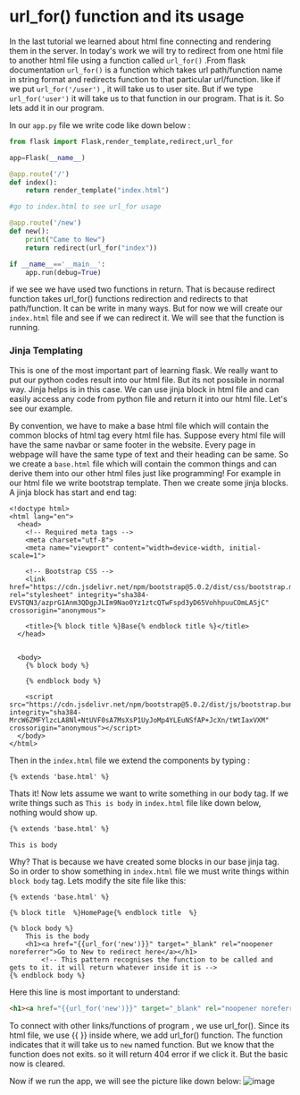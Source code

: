 # url_for() function and its usage
In the last tutorial we learned about html fine connecting and rendering them in the server. In today's work we will try to redirect from one html file to another
html file using a function called ``url_for()`` .From flask documentation ``url_for()`` is a function which takes url path/function name in string format and redirects
function to that particular url/function. like if we put ``url_for('/user')`` , it will take us to user site. But if we type ``url_for('user')`` it will take us to
that function in our program. That is it. So lets add it in our program.

In our ``app.py`` file we write code like down below :

```python
from flask import Flask,render_template,redirect,url_for

app=Flask(__name__)

@app.route('/')
def index(): 
    return render_template("index.html")

#go to index.html to see url_for usage

@app.route('/new')
def new():
    print("Came to New")
    return redirect(url_for("index"))

if __name__=='__main__':
    app.run(debug=True)
```
if we see we have used two functions in return. That is because redirect function takes url_for() functions redirection and redirects to that path/function. It can be
write in many ways. But for now we will create our ``index.html`` file and see if we can redirect it. We will see that the function is running.

### Jinja Templating

This is one of the most important part of learning flask. We really want to put our python codes result into our html file. But its not possible in normal way.
Jinja helps is in this case. We can use jinja block in html file and can easily access any code from python file and return it into our html file. Let's see our 
example.

By convention, we have to make a base html file which will contain the common blocks of html tag every html file has. Suppose every html file will have
the same navbar or same footer in the website. Every page in webpage will have the same type of text and their heading can be same. So we create a ``base.html`` file
which will contain the common things and can derive them into our other html files just like programming! For example in our html file we write bootstrap template.
Then we create some jinja blocks. A jinja block has start and end tag:
```html+jinja
<!doctype html>
<html lang="en">
  <head>
    <!-- Required meta tags -->
    <meta charset="utf-8">
    <meta name="viewport" content="width=device-width, initial-scale=1">

    <!-- Bootstrap CSS -->
    <link href="https://cdn.jsdelivr.net/npm/bootstrap@5.0.2/dist/css/bootstrap.min.css" rel="stylesheet" integrity="sha384-EVSTQN3/azprG1Anm3QDgpJLIm9Nao0Yz1ztcQTwFspd3yD65VohhpuuCOmLASjC" crossorigin="anonymous">

    <title>{% block title %}Base{% endblock title %}</title>
  </head>


  <body>
    {% block body %}
        
    {% endblock body %}

    <script src="https://cdn.jsdelivr.net/npm/bootstrap@5.0.2/dist/js/bootstrap.bundle.min.js" integrity="sha384-MrcW6ZMFYlzcLA8Nl+NtUVF0sA7MsXsP1UyJoMp4YLEuNSfAP+JcXn/tWtIaxVXM" crossorigin="anonymous"></script>
  </body>
</html>
```

Then in the ``index.html`` file we extend the components by typing :
```jinja
{% extends 'base.html' %}
```
Thats it! Now lets assume we want to write something in our body tag. If we write things such as   ``This is body`` in ``index.html`` file like down below, nothing
would show up.
```html
{% extends 'base.html' %}

This is body
```
Why? That is because we have created some blocks in our base jinja tag. So in order to show something in ``index.html`` file we must write things within
``block body`` tag. Lets modify the site file like this:

```html+jinja
{% extends 'base.html' %}

{% block title  %}HomePage{% endblock title  %}

{% block body %}
    This is the body
    <h1><a href="{{url_for('new')}}" target="_blank" rel="noopener noreferrer">Go to New to redirect here</a></h1>
        <!-- This pattern recognises the function to be called and gets to it. it will return whatever inside it is -->
{% endblock body %}
```
Here this line is most important to understand:
```html
<h1><a href="{{url_for('new')}}" target="_blank" rel="noopener noreferrer">Go to New to redirect here</a></h1>
```
To connect with other links/functions of program , we use url_for(). Since its html file, we use {{ }} inside where, we add url_for() function. The function 
indicates that it will take us to ``new`` named function. But we know that the function does not exits. so it will return 404 error if we click it. But the
basic now is cleared. 

Now if we run the app, we will see the picture like down below:
![image](https://github.com/isfar17/Flask_Tutorial/blob/master/1.Basics/3.with%20url%20for/images/url.jpg)
